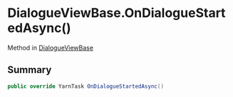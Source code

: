 # DialogueViewBase.OnDialogueStartedAsync()

Method in [DialogueViewBase](/docs/api/csharp/yarn.unity.dialogueviewbase.md)

## Summary



```csharp
public override YarnTask OnDialogueStartedAsync()
```

